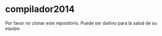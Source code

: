 compilador2014
==============
Por favor no clonar este repositorio. Puede ser dañino para la salud de su equipo.
